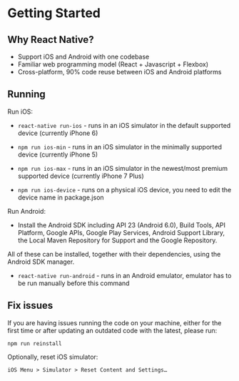# Getting Started

## Why React Native?

* Support iOS and Android with one codebase
* Familiar web programming model (React + Javascript + Flexbox)
* Cross-platform, 90% code reuse between iOS and Android platforms

## Running

Run iOS:

* `react-native run-ios` - runs in an iOS simulator in the default supported device
(currently iPhone 6)

* `npm run ios-min` - runs in an iOS simulator in the minimally supported device
(currently iPhone 5)

* `npm run ios-max` - runs in an iOS simulator in the newest/most premium
supported device (currently iPhone 7 Plus)

* `npm run ios-device` - runs on a physical iOS device, you need to edit the
device name in package.json

Run Android:

* Install the Android SDK including API 23 (Android 6.0), Build Tools, API Platform, Google APIs, Google Play Services, Android Support Library, the Local Maven Repository for Support and the Google Repository.

All of these can be installed, together with their dependencies, using the Android SDK manager.

* `react-native run-android` - runs in an Android emulator, emulator has to be
run manually before this command

## Fix issues

If you are having issues running the code on your machine, either for the first time or after updating an outdated code with the latest, please run:

```
npm run reinstall
```

Optionally, reset iOS simulator:

```
iOS Menu > Simulator > Reset Content and Settings…
```
